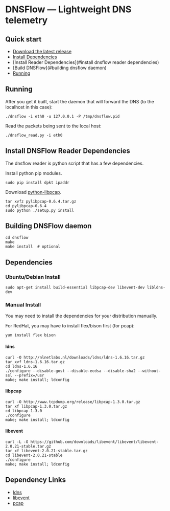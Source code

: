 # DNSFlow &mdash; Lightweight DNS telemetry

## Quick start
 * [Download the latest release](https://github.com/deepfield/dnsflow/archive/master.tar.gz)
 * [Install Dependencies](#dependencies)
 * [Install Reader Dependencies](#install dnsflow reader dependencies)
 * [Build DNSFlow](#building dnsflow daemon)
 * [Running](#running)

## Running 
After you get it built, start the daemon that will forward the DNS (to the localhost in this case):
```
./dnsflow -i eth0 -u 127.0.0.1 -P /tmp/dnsflow.pid
```

Read the packets being sent to the local host:
```
./dnsflow_read.py -i eth0
```

## Install DNSFlow Reader Dependencies
The dnsflow reader is python script that has a few dependencies.

Install python pip modules.
```
sudo pip install dpkt ipaddr
```

Download [python-libpcap](http://sourceforge.net/projects/pylibpcap/files/pylibpcap/0.6.4).
```
tar xvfz pylibpcap-0.6.4.tar.gz
cd pylibpcap-0.6.4
sudo python ./setup.py install
```

## Building DNSFlow daemon
```
cd dnsflow
make
make install  # optional
```

## Dependencies

### Ubuntu/Debian Install
```
sudo apt-get install build-essential libpcap-dev libevent-dev libldns-dev
```

### Manual Install
You may need to install the dependencies for your distribution manually.

For RedHat, you may have to install flex/bison first (for pcap):
```
yum install flex bison
```

#### ldns

```
curl -O http://nlnetlabs.nl/downloads/ldns/ldns-1.6.16.tar.gz
tar xvf ldns-1.6.16.tar.gz
cd ldns-1.6.16
./configure --disable-gost --disable-ecdsa --disable-sha2 --without-ssl --prefix=/usr
make; make install; ldconfig
```

#### libpcap

```
curl -O http://www.tcpdump.org/release/libpcap-1.3.0.tar.gz
tar xf libpcap-1.3.0.tar.gz
cd libpcap-1.3.0
./configure
make; make install; ldconfig
```

#### libevent
```
curl -L -O https://github.com/downloads/libevent/libevent/libevent-2.0.21-stable.tar.gz
tar xf libevent-2.0.21-stable.tar.gz
cd libevent-2.0.21-stable
./configure
make; make install; ldconfig
```

## Dependency Links

- [ldns](http://nlnetlabs.nl/projects/ldns/)
- [libevent](http://monkey.org/~provos/libevent/)
- [pcap](http://www.tcpdump.org/)
